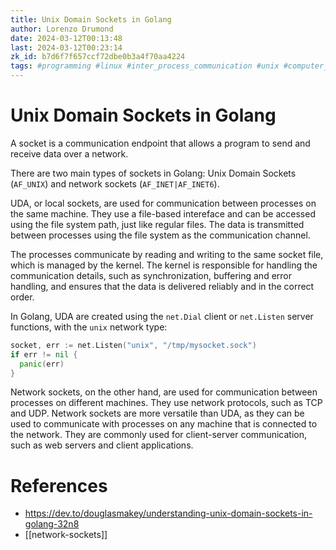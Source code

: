 ```yaml
---
title: Unix Domain Sockets in Golang
author: Lorenzo Drumond
date: 2024-03-12T00:13:48
last: 2024-03-12T00:23:14
zk_id: b7d6f7f657ccf72dbe0b3a4f70aa4224
tags: #programming #linux #inter_process_communication #unix #computer_science #socket #golang
---
```



# Unix Domain Sockets in Golang

A socket is a communication endpoint that allows a program to send and receive data over a network.

There are two main types of sockets in Golang: Unix Domain Sockets (`AF_UNIX`) and network sockets (`AF_INET|AF_INET6`).

UDA, or local sockets, are used for communication between processes on the same machine. They use a file-based intereface and can be accessed using the file system path, just like regular files. The data is transmitted between processes using the file system as the communication channel.

The processes communicate by reading and writing to the same socket file, which is managed by the kernel. The kernel is responsible for handling the communication details, such as synchronization, buffering and error handling, and ensures that the data is delivered reliably and in the correct order.

In Golang, UDA are created using the `net.Dial` client or `net.Listen` server functions, with the `unix` network type:

```go
socket, err := net.Listen("unix", "/tmp/mysocket.sock")
if err != nil {
  panic(err)
}
```

Network sockets, on the other hand, are used for communication between processes on different machines. They use network protocols, such as TCP and UDP. Network sockets are more versatile than UDA, as they can be used to communicate with processes on any machine that is connected to the network. They are commonly used for client-server communication, such as web servers and client applications.

# References
- https://dev.to/douglasmakey/understanding-unix-domain-sockets-in-golang-32n8
- [[network-sockets]]
